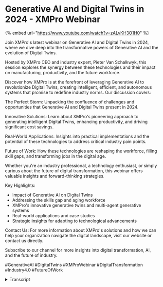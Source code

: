 # Generative AI and Digital Twins in 2024 - XMPro Webinar
{% embed url="https://www.youtube.com/watch?v=zALvKH3O1H0" %}

Join XMPro's latest webinar on Generative AI and Digital Twins in 2024, where we dive deep into the transformative powers of Generative AI and the evolution of Digital Twins. 

Hosted by XMPro CEO and industry expert, Pieter Van Schalkwyk, this session explores the synergy between these technologies and their impact on manufacturing, productivity, and the future workforce.

Discover how XMPro is at the forefront of leveraging Generative AI to revolutionize Digital Twins, creating intelligent, efficient, and autonomous systems that promise to redefine industry norms. Our discussion covers:

The Perfect Storm: Unpacking the confluence of challenges and opportunities that Generative AI and Digital Twins present in 2024.

Innovative Solutions: Learn about XMPro's pioneering approach to generating intelligent Digital Twins, enhancing productivity, and driving significant cost savings.

Real-World Applications: Insights into practical implementations and the potential of these technologies to address critical industry pain points.

Future of Work: How these technologies are reshaping the workforce, filling skill gaps, and transforming jobs in the digital age.

Whether you're an industry professional, a technology enthusiast, or simply curious about the future of digital transformation, this webinar offers valuable insights and forward-thinking strategies.

Key Highlights:

- Impact of Generative AI on Digital Twins
- Addressing the skills gap and aging workforce
- XMPro's innovative generative twins and multi-agent generative systems
- Real-world applications and case studies
- Strategic insights for adapting to technological advancements

Contact Us:
For more information about XMPro's solutions and how we can help your organization navigate the digital landscape, visit our website or contact us directly.

Subscribe to our channel for more insights into digital transformation, AI, and the future of industry.

#GenerativeAI #DigitalTwins #XMProWebinar #DigitalTransformation #Industry4.0 #FutureOfWork
<details>
<summary>Transcript</summary>welcome everybody um to today's webinar

um thank you for joining I'm Peter F

Scar and we'll talk about gen Ai and

digital twins in

2024 so with J AI uh

Steve hoft um Co actually reminded me of

this when you look at something like

geni and the impact of that um the the

what comes to mind is that it's almost

like magic so if you look at what's

what's happened over the last um year or

so in the space significant changes and

for me it's not so much um around the

the um the the the magic side of it it

is more the impact that it's got so and

it reminded me of the book uh who who

Moved My cheese where um it's all about

change and how we we adapt to new things

that are that are coming in so in that

story um when the cheese was moved the

the target the goal the the the

environment some like the the mice

adapted very well and some people didn't

um and yeah so this is kind of bringing

that um that thinking around what the

impact of digit of of generative AI is

and if you combine that with digital

Twins and how it's changing the

landscape the the changes that we see

especially in 2024 revolve around three

main areas the first one is we're seeing

a a a ground swell of challenges around

skills so lack of skills aging Workforce

in maturity and I'll drill down a little

bit on that but there's some significant

ific challenges ahead in terms of

getting people to work in manufacturing

likewise with the acceleration of of AI

and we've seen a lot of things like

co-pilots and and that happening last

year this year we'll see a lot of

experimentation moving to actual

implementations and adding value and

it's not just the novelty Factor anymore

but um the the the applications that

come out of it and lastly we also see

that the industry for. digitization

digitalization is picking up a lot of

momentum but is it really adding a lot

of value um and what we need to do in

terms of to boost productivity which is

a key challenge in the industry um we've

seen many of the developed countries are

either um stagnant or declining

productivity so how can we get more with

less people which is really what that

what that statement is about so those

three things is creating this perfect

storm for for how I believe um

generative AI will disrupt how we work

going forward if I look at the uh change

in Workforce in the next 10 years this

is from Gardner and I'll just summarize

it into those three into those three

things the workforce um is actually

growing slower than what the GDP is the

manufacturing Workforce is shrinking in

terms of real numbers so getting people

to come in and work in in manufacturing

and Associated Industries in the in the

industrial side is actually shrinking

and and one of the other statistics is

that one in four people in the next um

in the next 10 years in the next decade

will actually be over 65 that is still

in the workplace uh because of this lack

of skills now again looking at some of

the things that g is saying around what

are the type of jobs or tasks that we

can automate and the ones that are

ideally suited um to completely

digitalized you can see the bottom Green

in each of those production schedu and

quality so these are the type of tasks

that lend themselves to being um

automated to some degree and I'll touch

a little bit on how we at X and pro are

looking at at at that part of the

problem so I think generative AI um you

know people are saying well will this

replace jobs will that put people out of

work our real problem is we don't have

enough people to do the work that we

have there's a decline as I showed

previously but what was interesting Sam

Alman um CEO of open AI which also um

owns uh jgpt which is kind of

skyrocketed this whole thing uh made the

statement that AI tools are very good at

doing tasks but terrible at doing jobs

for now so the the focus of the AI tools

is not to replace jobs not to replace

people but to look at what of those

tasks that we can actually

automate um and and use the uh um

generative AI to be able to support us

in doing those tasks so we can get

people to do some of the other more

value added tasks so just on the if you

look at CH GPT and how quickly this is

on us and this is fascinating if you

look at how long it took Netflix to get

to to a million users and Facebook and

Instagram and and Chad GPT this is

phenomenal 180 million users and they

reckon there's about 100 million people

signing in every week um to use the

service so phenomenal with that if you

look at someone like Michael Dell who's

been around um the industry for a really

long time

um and he's seen many many waves what

he's saying is so far um there's nothing

that competes with what he's seeing on

this um on on what's happening with j

really interesting stat that I saw from

my Carol who's with um Georgia Pacific

um is you know how the productivity

which is really the output per hour how

that has changed over the last couple of

years you can see every time we had new

technology internet of things all of

that we get more for the labor that we

put in the challenge that we have is

this is gone completely flat um and his

point is that the more we put just

dashboards and and Analysis and

putting bi over um the information we've

not made any significant progress since

we've done that so what do we need to do

to get a step changed and it remind me

reminded me something or of the of the

great crisis in London New York and

places like that where they said in in

1894 that in 50 years London will be

buried under 9th fet of manure um and

there were conferences and a lot of

debate and what are we going to do

because we looked at the problem from

the horse perspective by 1912 Henry Ford

um got um the way that we make cars into

a repeatable process and since then that

problem has gone away so not within the

50 years but it completely changed and I

think gen AI is that complete change

that we seeing so this combination of

the three

trends that creates this this perfect

storm and if you combine this with

digital twins to shift towards digital

twins so Dr Michael Greaves um explained

you know what he sees as a intelligent

digital twin which compared to

traditional ways which is passive

offline goal given and predictive he

sees a digital twin which is active

always on agents real time goal seeking

versus and goal given and doing things

like front running simulations being

able to do that so it's not so to get

back to kind of the cheese and

analogy um it is not a better Mouse

straap it is a completely different way

that we have to think um so it's not

about the HSE manure problem it is about

how do we how do we change that whole

dynamic and address um the creating the

the vehicle change that we need so it's

not uh smarter repositories with more

data if you ask anyone they just want

more data it's not about um measuring

things like more kbis or building better

AI models or analytical models it's

about a whole shift and that's what we

are focusing on so our Focus um and how

I think geni will impact digital twins

is really in three area so how do we

generate twins so I call that generative

twins so how do I create a twin right

from getting the requirements designing

it building it testing it and putting it

in place the second part is how can I

make it smarter how can I put

intelligence into it because there's a

massive amount of information available

in large language models and you know

the the way that the that that g CH GPT

type applications are developing and the

information that sits in there billions

and billions of data points that it's

been trained on much better than any any

users how can we use that to provide

better co-pilots help with Advanced

analytics and decision making and things

like that so how do we not just build

but also create the intelligence and

then lastly how can we get them to do

some of these tasks and work for us so

we see this and um the term multi-agent

generative systems are being raised at

the moment by organizations like Gart

and other research it is very new um but

this is actually when you have multiple

autonomous agents that work together in

this goal-seeking

approach um but they have to work with

inside Rules of Engagement so I'll

quickly go into each of these and just

give you a view on what they are and

what we are doing as X and Pro in this

space so the first one is how do I

create um a digital twin and the the

reason that we see or the the benefit of

this is really quite often people are

stuck at how do I get started so we this

it helps you with with getting started

it helps you to collaborate around key

objectives that this that your solution

need to do and don't wander off around

one person's bias or a technology that's

really interesting it Focus around key

objectives it helps you build these

things a lot faster we anticipate around

about a 50% so we're still in testing

all of this but we anticipate around a

50% faster development overall um right

from requirements Gathering to get it

into into running and it helps you

sometimes to think out the box because

we are so trained and biased around you

know the world that we

know um that similar to what they had in

London New York and places like that

previously do is work in progress for us

so uh it you'll see this being released

throughout the course of the year um all

the things that I'll be sharing with you

so looking at this generator process we

broke it down into six steps so to get a

co-pilot to help us um defining the

requirements doing the data management

things like generative integration how

can I discover autodiscover apis and

actually build the mapping for me um

come up with what are the

recommendations that I that will help me

to identify the problem and and and and

um help me um provide prescriptive

analytics some ideas around what should

be on the ux how do I align that with

the user stories um and then actually

create the configuration actually create

the ex in our instance XM Pro Data

stream configuration files um and some

of the other IDE defacts that we need

the rec the recommendation files so that

those can be imported into the process

um and help you speed up

so uh and also gr documentation and then

lastly make sure that we can put

security and governance auditing use

this as an auditor to put that over this

as well so here's an

example um this is inside X and pro and

again I think this process is pretty

generic how we've implemented or how we

are implementing this is there are

multiple different use cases that you

see here you can see the five steps at

the Top If I choose one of them I can

then go into it there are the six

objectives and each of these will then

take me through a series of question

questions and um and prompts I can

prompt and it can prompt me back so if I

look at for example identifying key

objectives and

challenges so it'll start off by how do

you describe the business of problems

and so and there's a set of of questions

built on our methodology that we have

found very effective in working with

customers so how can we bring that and

make that available to anyone who's

trying to do this in this instance for

my cheese manufacturing organization you

can see a number of number of questions

and then at the end of it for step one

it'll start summarizing the results for

me so but that is learning so that I can

put this all together at the end and

actually create that configuration file

so and here are just some of the outputs

um of that so once that is done I can go

into the next um Step of this process so

being able to generate twins we

anticipate about a 50% reduction in time

and again this is new um you can help

you identify unanticipated needs it's

one of the benefits that we saw out of

it sometimes you don't think of it and

and uh the intelligence that's in this

agent allows you to to or will

interrogate will ask you questions which

you might not have thought of and the

real thing is that it can help you build

a digital twins around the real problem

statement here's an example of what came

out of a session like that where this is

the problem statement around the you

know what what where who why you know

what is the problem why you're doing it

how you going to do do this who is it

for and what are the key benefits it is

really good at taking all of those

questions from multiple inputs in

different stakeholders and helping you

to put this together so that is how we

build the twin the next part is how do

we put some intelligence into the twin

um how do we how do we um create smarter

twins so we don't just build them but

now we make them smarter and um I know

it's a Cheesy story but um I'll get back

to kind of the life of um

a day in the life of a cheese plant

operator who's assisted by co-pilot and

this co-pilot is really good as a

process advisor as you will see so

here's our stock standard dashboard for

a or digital twin um representation of a

um a cheddar manufacturing

um uh uh operation and you can see

across the top of the process I can see

different batches where they are what

the statuses oee all the normal things

that I that I like to see inside um my

normal application at the top right I

have an advisor if I click on that it

now opens up um a area where it will

actually look at what is currently there

what is what are the current um um uh

instances and what you'll see on the

recommendation side on the right hand

side out of the box X Andro allows you

to create recommendations with

recommendation rules and some of our

customers have actually got millions of

recommendations over three or four five

year period that they've gathered we can

interrogate this also with the digital

twin in this instance looking at the

process data um it can recommend what

queries you may want to run but I want

to and in this instance I'm asking it

what pasturization temperature and

duration yielded the best result in the

past so I'm looking for this golden

batch um in all my previous ones and see

if I so that I can that that I can build

a solution around or um a golden batch

approach so it will then interrogate the

data that is sitting inside our

application and this is um and it

provide me different ways of

demonstrating and showing that um

information whether I wanted graft or

and again this is all built into how I

can ask it certain questions around this

I may see that there's an issue with the

pasturization so you can see at the top

at the top there's a red box that um

shows me there's a there's an issue um

so that pops up and that's all part of

our standard recommendations you don't

have to do anything to get that

functionality there no AI involved in

that you can if you want uh put some AI

into the recommendations but those are

stock standard recommendations what I

tells me there's an issue with this

machine I can now go in and I can use

traditional AI where I do remaining

useful life and run regression models

and classification models and all those

things which is again standard in X

Andro you can get get that right now

there are some previous webinars that

discuss that in this instance um what

I'd like to do and having a trained on

our own company data our own operations

manuals our own recommendations uh I can

now start interrogating this so show me

that the temperature Trend around this

for the last 12 months and um with some

interpretations of what does it mean so

two instances were out of had anomalies

or whatever the case might be and then

um lastly show me this in a in a plot or

something these are all natural language

questions you can ask on your data at

any point in time so that's adding

intelligence to the digital twin now

just imagine so this is a water

treatment plant you can see there's a

camera with video on the side that

actually just imagine what it's like if

you could get the if you could get that

advisor to interpret what is actually

happening in that video and what does it

mean um so building that expertise at

becoming really really valuable assets

and workers in the organization it's not

just on the front end part of it but

expro has notebooks and we've had this

capability for a while where I plug in

ch GPT and I can do my analysis inside a

notebook which is where data scientists

engineers and people like that like to

take the expra data and and um and and

build models or evaluate or or or or

look for things and um in this instance

um I can ask it a question so

in Notebook using um exm Pro there's a

uh I can ask it how to how do I create a

correlation Matrix and again this is how

it creates the the python code for me I

can I run that then in the notebook and

here there's my visualization I didn't

have to know I don't know how to write

the the the code to actually create a

correlation Matrix um CH GPT did that

for me so that's the other area of a

co-pilot it's not just about your data

but also how to help you um um create

more intelligence or better questions so

again looking at this we see we

anticipate around about a 25%

productivity Improvement for people

using this we it's actually should

actually be more but um it also um help

you better decisions lower

cost better employees satisfaction and

it helps to create the self-service

analysis instead of going to an IT

organization and get them to write you a

SQL with a report that sits behind it so

that self that self-service analysis

really coming to the front the last part

is around how gen AI will impact digital

twins in 2024 is now it should do the

work not only do we create it we make it

smart but how can we get multi-agents to

do this now this is really um at the

Forefront of of where research and

everything is um it's a fascinating area

I personally believe this is the area

where there's most value because we're

taking the robot out of people and

making the world more human and that is

according to Leslie W Cox at London

School of Economics I love it um in

terms of what that approach means for XM

Pro we've seen that decision

intelligence is not just about

dashboards which is the support or the

decision augmentation which is kind of

bringing in these co-pilots but how can

we actually get in certain operating

conditions the the application to or the

the digital twin to run in a safe

operating environment for certain tasks

actually perform those tasks

autonomously in a lights out way and we

see this going from a informant approach

to a performant um solution going

forward so just imagine that cheese

factory again and in this cheese factory

I've got multiple agents now in a

traditional rule-based system I would

have to write all the rules with what

we're doing is the production agent the

process agent quality agent safety agent

have large language models behind them

so they are really smart around how to

interact how to plan and they have a lot

of knowledge around cheese they have a

lot of knowledge around safety and they

collaborate amongst each other in order

to achieve certain tasks now if you

expand that it's not just about the

production process but I could have the

same in the goods receiving packaging

and functional safety and I do need to

put some rules around it so these these

Bots or agents need to interact with

each other in that they virtual bots in

or or agents that interact with each

other in a collaborative way and they

use large language models as their way

of interacting and deciding what to do

next

um and and we then put the rules around

to say Within These in within these

rules you are allowed to interact with

each other and I'll get back to some of

what these what these

mean the this is how we see the

factories of the future where there's

certain tasks of this that can be done

and you know they can optimize a large

number of variables they're always on

goal seeking and they can reason like

humans in a

way this capability of machines being

able to manage more variables has been

proven by MIT at the machine

intelligence for manufacturing

operations side uh suggest that you have

a look at that but machines are much

better at optimizing a large number of

variables to what a human is there's

research done at places like standard

and Google Deep Mind and others around

this agent based approach how can agents

use large language models as their way

and we don't have to build all these

rules around them they can

discover um this is an example of and

these are real bots so this is a

physical what we are doing is the

virtual how do we build a digital twin

versions of this but these are eight

Bots that um interact with each other

they clean a room and

their focus is you know without having

procedural descriptions at the back but

using large language models on what I

should do what the task is how to break

it down how to actually perform it

fascinating stuff again if you're

interested have a look at Auto RT at

Google deep mine this is not what we're

doing we're doing this

around digital twins how can I create a

virtual approach that is similar to that

how can I get the digital twin to

actually run it instead of having robots

running around and what we've done at XM

Pro come up with a architecture which is

ideally suited to our stream hosts and

how we build applications right now so

we have data streams and stream hosts

and and the infrastructure that we can

plug these agents who can interact with

each other they can use exm Pro

listeners they can perceive in the

middle we have um the the actual we

train them on your company specific

domain knowledge um they have large

language models for their broader

understanding and there's reinforcement

learning to make sure that you know when

they reflect and plan that they that

they learn from what they do like we do

as humans like we do as when a new

person starts in our business it's

exactly the same process and then the

actions could be recommendation so

advising or we can actually um actuate

and switch things on and off um so

that's the that's the future this is

where we're heading and as I said X and

pro ideally suited to do this because we

already have the infrastructure event

based architecture so we are event

driven and we have data streams and data

and and a platform where we can plug

these things in

um this is all uh work from a the um

around the core of digital twins so we

have the digital twins we're building

the the generative agents to be able to

use the digital twins to interact and

and and um do this algorithmic business

and then what we're also doing is make

sure that we have the Rules of

Engagement in a computable way so the

agents can actually understand it so

what are the rules of engagement and

some of them may follow things like

deontic rules or more um so without

these rules you can't play it's the most

important part actually of this whole

thing is how do we make sure that it's

that we that we set that up and um the

way that we do that same same um outline

but it's the obligations prohibitions

permissions delegations all of those

kind of policies and how and how that

applies and how do we make it machine

readable and interpretable and enforced

by the multi-agent so again in the

multi-agent environment we're not trying

to automate not the job but the task so

let's say I've got two agents they need

to fill the milk tanks um they need to

consider power um milk levels

electricity prices maintenance schedules

production so between the operations

agent and the reliability agent they

need to negotiate they may have

competing objectives and they need to

need to negotiate around when to fall we

may then also later on introduce a

quality agent so again how do we

introduce this without procedural rules

that sit at the back um so that we can

address that challenge and XM Pro can

cover this whole Spectrum this whole

Continuum from one end to the other end

um starting with um where a lot of

organizations starts you don't have to

start at the right hand side start on

the left hand side and incrementally

increase and build the capability

towards that area where you can cover

the whole spectrum of what you need to

to support people to augment the

decisions and to take um so again in

terms of the impact of this is massive I

personally believe this is the biggest

thing we can do in this industry is to

help with that initial skills Gap and

the productivity challenge is to take

some of the T tasks that are repetitive

and don't add value um

to um and and and help address them by

helping to build helping to make it

smarter and helping to automate um the

whole process thank you very much um I

hope this has made sense um for us the

cheese hasn't moved we know where it is

um we are we we are going after it

unfortunately um we've run out of time

so there won't be time for questions um

but please contact me if you're

interested in exploring how we can help

you with this kind of problem and how

this could fit into your

organization um thank you very much

appreciate your time and look forward to

seeing you on a future

webinar
</details>